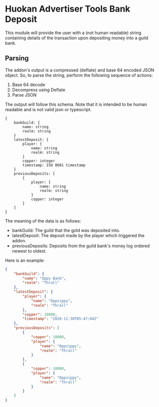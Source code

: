 # Huokan Advertiser Tools Bank Deposit

This module will provide the user with a (not human readable) string containing details of the transaction upon depositing money into a guild bank.

## Parsing
The addon's output is a compressed (deflate) and base 64 encoded JSON object. So, to parse the string, perform the following sequence of actions:

1. Base 64 decode
2. Decompress using Deflate
3. Parse JSON

The output will follow this schema. Note that it is intended to be human readable and is not valid json or typescript.
```
{
	bankGuild: {
		name: string
		realm: string
	}
	latestDeposit: {
		player: {
			name: string
			realm: string
		}
		copper: integer
		timestamp: ISO 8601 timestamp
	}
	previousDeposits: [
		{
			player: {
				name: string
				realm: string
			}
			copper: integer
		}
	]
}
```

The meaning of the data is as follows:
- bankGuild: The guild that the gold was deposited into.
- latestDeposit: The deposit made by the player which triggered the addon.
- previousDeposits: Deposits from the guild bank's money log ordered newest to oldest.

Here is an example:
```json
{
	"bankGuild": {
		"name": "Oppy Bank",
		"realm": "Thrall"
	},
	"latestDeposit": {
		"player": {
			"name": "Oppzippy",
			"realm": "Thrall"
		},
		"copper": 10000,
		"timestamp": "2020-11-30T05:47:04Z"
	},
	"previousDeposits": [
		{
			"copper": 10000,
			"player": {
				"name": "Oppzippy",
				"realm": "Thrall"
			}
		},
		{
			"copper": 10000,
			"player": {
				"name": "Oppzippy",
				"realm": "Thrall"
			}
		}
	]
}
```
